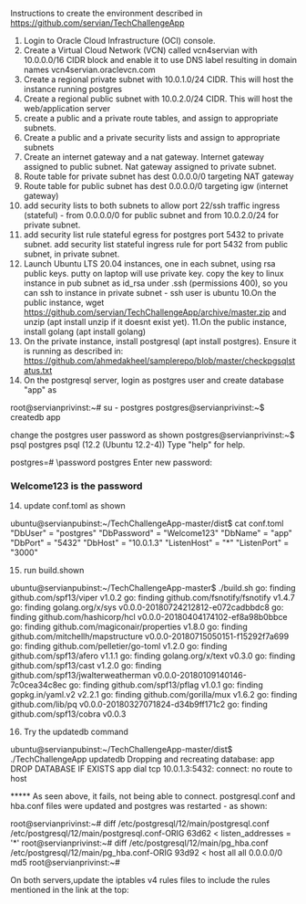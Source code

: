 Instructions to create the environment described in https://github.com/servian/TechChallengeApp

1. Login to Oracle Cloud Infrastructure (OCI) console. 
2. Create a Virtual Cloud Network (VCN) called vcn4servian with 10.0.0.0/16 CIDR block and enable it to use DNS label resulting in domain names vcn4servian.oraclevcn.com
3. Create a regional private subnet with 10.0.1.0/24 CIDR. This will host the instance running postgres
4. Create a regional public subnet with 10.0.2.0/24 CIDR. This will host the web/application server
5. create a public and a private route tables, and assign to appropriate subnets.
6. Create a public and a private security lists and assign to appropriate subnets
7. Create an internet gateway and a nat gateway. Internet gateway assigned to public subnet. Nat gateway assigned to private subnet.
8. Route table for private subnet has dest 0.0.0.0/0 targeting NAT gateway
9. Route table for public subnet has dest 0.0.0.0/0 targeting igw (internet gateway)
8. add security lists to both subnets to allow port 22/ssh traffic ingress (stateful) - from 0.0.0.0/0 for public subnet and from 10.0.2.0/24 for private subnet.
9. add security list rule stateful egress for postgres port 5432 to private subnet. add security list stateful ingress rule for port 5432 from public subnet, in private subnet.
9. Launch Ubuntu LTS 20.04 instances, one in each subnet, using rsa public keys. putty on laptop will use private key. copy the key to linux instance in pub subnet as id_rsa under .ssh (permissions 400), so you can ssh to instance in private subnet - ssh user is ubuntu
10.On the public instance, wget https://github.com/servian/TechChallengeApp/archive/master.zip and unzip (apt install unzip if it doesnt exist yet).
11.On the public instance, install golang (apt install golang)
12. On the private instance, install postgresql (apt install postgres). Ensure it is running as described in: https://github.com/ahmedakheel/samplerepo/blob/master/checkpgsqlstatus.txt
13. On the postgresql server, login as postgres user and create database "app" as

root@servianprivinst:~# su - postgres
postgres@servianprivinst:~$ createdb app


change the postgres user password as shown
postgres@servianprivinst:~$ psql postgres
psql (12.2 (Ubuntu 12.2-4))
Type "help" for help.

postgres=# \password postgres
Enter new password:

### Welcome123 is the password ####


14. update conf.toml as shown

ubuntu@servianpubinst:~/TechChallengeApp-master/dist$ cat conf.toml
"DbUser" = "postgres"
"DbPassword" = "Welcome123"
"DbName" = "app"
"DbPort" = "5432"
"DbHost" = "10.0.1.3"
"ListenHost" = "*"
"ListenPort" = "3000"


15. run build.shown

ubuntu@servianpubinst:~/TechChallengeApp-master$ ./build.sh
go: finding github.com/spf13/viper v1.0.2
go: finding github.com/fsnotify/fsnotify v1.4.7
go: finding golang.org/x/sys v0.0.0-20180724212812-e072cadbbdc8
go: finding github.com/hashicorp/hcl v0.0.0-20180404174102-ef8a98b0bbce
go: finding github.com/magiconair/properties v1.8.0
go: finding github.com/mitchellh/mapstructure v0.0.0-20180715050151-f15292f7a699
go: finding github.com/pelletier/go-toml v1.2.0
go: finding github.com/spf13/afero v1.1.1
go: finding golang.org/x/text v0.3.0
go: finding github.com/spf13/cast v1.2.0
go: finding github.com/spf13/jwalterweatherman v0.0.0-20180109140146-7c0cea34c8ec
go: finding github.com/spf13/pflag v1.0.1
go: finding gopkg.in/yaml.v2 v2.2.1
go: finding github.com/gorilla/mux v1.6.2
go: finding github.com/lib/pq v0.0.0-20180327071824-d34b9ff171c2
go: finding github.com/spf13/cobra v0.0.3


16. Try the updatedb command

ubuntu@servianpubinst:~/TechChallengeApp-master/dist$ ./TechChallengeApp updatedb
Dropping and recreating database: app
DROP DATABASE IF EXISTS app
dial tcp 10.0.1.3:5432: connect: no route to host


***** As seen above, it fails, not being able to connect. postgresql.conf and hba.conf files were updated and postgres was restarted - as shown:


root@servianprivinst:~# diff /etc/postgresql/12/main/postgresql.conf /etc/postgresql/12/main/postgresql.conf-ORIG
63d62
< listen_addresses = '*'
root@servianprivinst:~# diff /etc/postgresql/12/main/pg_hba.conf /etc/postgresql/12/main/pg_hba.conf-ORIG
93d92
< host    all             all              0.0.0.0/0              md5
root@servianprivinst:~#

On both servers,update the iptables v4 rules files to include the rules mentioned in the link at the top: 
